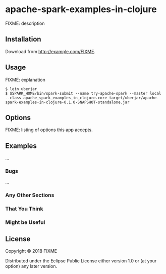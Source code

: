 # apache-spark-examples-in-clojure

FIXME: description

## Installation

Download from http://example.com/FIXME.

## Usage

FIXME: explanation

    $ lein uberjar
    $ $SPARK_HOME/bin/spark-submit --name try-apache-spark --master local --class apache_spark_examples_in_clojure.core target/uberjar/apache-spark-examples-in-clojure-0.1.0-SNAPSHOT-standalone.jar

## Options

FIXME: listing of options this app accepts.

## Examples

...

### Bugs

...

### Any Other Sections
### That You Think
### Might be Useful

## License

Copyright © 2018 FIXME

Distributed under the Eclipse Public License either version 1.0 or (at
your option) any later version.
